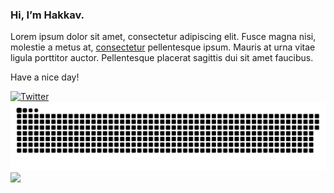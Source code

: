 
### Hi, I’m Hakkav.

Lorem ipsum dolor sit amet, consectetur adipiscing elit. Fusce magna nisi, molestie a metus at, [consectetur](https://github.com/charliermarsh/ruff) pellentesque ipsum. Mauris at urna vitae ligula porttitor auctor. Pellentesque placerat sagittis dui sit amet faucibus.

Have a nice day!

<a href="https://twitter.com/elonmusk"><img src="https://img.shields.io/twitter/follow/elonmusk?label=Twitter&style=social" alt="Twitter"></a>
<a href="https://github.com/hakkav"><img src="activity_hv.svg"></a>
![](https://visitor-badge.glitch.me/badge?page_id=RieserStern)